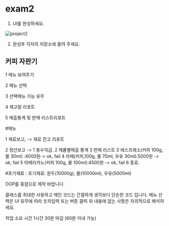 # exam2
1. UI를 완성하세요.

![project2](https://user-images.githubusercontent.com/6896996/195741608-e1ea6973-f531-42c6-a1f3-380301b5eba4.jpg)


2. 완성후 각자의 저장소에 올려 주세요.


## 커피 자판기
1 메뉴 보여주기

2 메뉴 선택

3 선택메뉴 가능 유무

4 재고량 리포트

5 매출통계 및 판매 리스트리포트


#메뉴

1 재료보고, -> 재료 잔고 리포트

2 정산보고 -> 1 총수익금. 2 제품별매출 통계 3 판매 리스트
3 에스프레소(커피 100g, 물 30ml) :4000원-> ok, fail 
4 라떼(커피,100g, 물 70ml, 우유 30ml):5000원 -> ok, fail
5 아메리카노(커피 100g, 물 100ml):4500원 -> ok, fail
6 종료.

#초기재료 : 초기재료: 원두(10000g), 물(10000ml), 우유(5000ml)


OOP를 중점으로 제작 바랍니다.

클래스를 최대한 사용하고 메인 코드는 간결하게
생각보다 단순한 코드 입니다.
메뉴 선택은 UI 유무에 따라 숫자입력 또는 버튼 클릭
위 내용에 없는 사항은 자의적으로 해석하세요.

작업 소요 시간 1시간 30분 마감 (60분 이내 가능)
